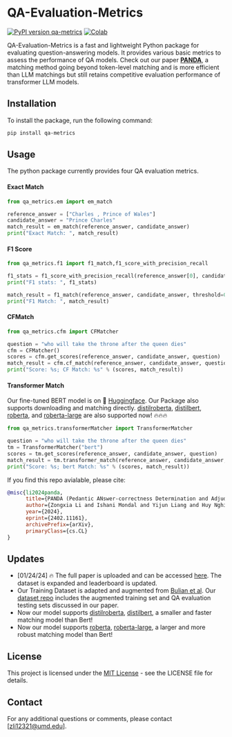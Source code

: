 # QA-Evaluation-Metrics

[![PyPI version qa-metrics](https://img.shields.io/pypi/v/qa-metrics.svg)](https://pypi.org/project/qa-metrics/) 
[![Colab](https://colab.research.google.com/assets/colab-badge.svg)](https://colab.research.google.com/drive/17b7vrZqH0Yun2AJaOXydYZxr3cw20Ga6?usp=sharing)

QA-Evaluation-Metrics is a fast and lightweight Python package for evaluating question-answering models. It provides various basic metrics to assess the performance of QA models. Check out our paper [**PANDA**](https://arxiv.org/abs/2402.11161), a matching method going beyond token-level matching and is more efficient than LLM matchings but still retains competitive evaluation performance of transformer LLM models.


## Installation

To install the package, run the following command:

```bash
pip install qa-metrics
```

## Usage

The python package currently provides four QA evaluation metrics.

#### Exact Match
```python
from qa_metrics.em import em_match

reference_answer = ["Charles , Prince of Wales"]
candidate_answer = "Prince Charles"
match_result = em_match(reference_answer, candidate_answer)
print("Exact Match: ", match_result)
```

#### F1 Score
```python
from qa_metrics.f1 import f1_match,f1_score_with_precision_recall

f1_stats = f1_score_with_precision_recall(reference_answer[0], candidate_answer)
print("F1 stats: ", f1_stats)

match_result = f1_match(reference_answer, candidate_answer, threshold=0.5)
print("F1 Match: ", match_result)
```

#### CFMatch
```python
from qa_metrics.cfm import CFMatcher

question = "who will take the throne after the queen dies"
cfm = CFMatcher()
scores = cfm.get_scores(reference_answer, candidate_answer, question)
match_result = cfm.cf_match(reference_answer, candidate_answer, question)
print("Score: %s; CF Match: %s" % (scores, match_result))
```

#### Transformer Match
Our fine-tuned BERT model is on 🤗 [Huggingface](https://huggingface.co/Zongxia/answer_equivalence_bert?text=The+goal+of+life+is+%5BMASK%5D.). Our Package also supports downloading and matching directly. [distilroberta](https://huggingface.co/Zongxia/answer_equivalence_distilroberta), [distilbert](https://huggingface.co/Zongxia/answer_equivalence_distilbert), [roberta](https://huggingface.co/Zongxia/answer_equivalence_roberta), and [roberta-large](https://huggingface.co/Zongxia/answer_equivalence_roberta-large) are also supported now! 🔥🔥🔥

```python
from qa_metrics.transformerMatcher import TransformerMatcher

question = "who will take the throne after the queen dies"
tm = TransformerMatcher("bert")
scores = tm.get_scores(reference_answer, candidate_answer, question)
match_result = tm.transformer_match(reference_answer, candidate_answer, question)
print("Score: %s; bert Match: %s" % (scores, match_result))
```

If you find this repo avialable, please cite:
```bibtex
@misc{li2024panda,
      title={PANDA (Pedantic ANswer-correctness Determination and Adjudication):Improving Automatic Evaluation for Question Answering and Text Generation}, 
      author={Zongxia Li and Ishani Mondal and Yijun Liang and Huy Nghiem and Jordan Lee Boyd-Graber},
      year={2024},
      eprint={2402.11161},
      archivePrefix={arXiv},
      primaryClass={cs.CL}
}
```

## Updates
- [01/24/24] 🔥 The full paper is uploaded and can be accessed [here]([https://arxiv.org/abs/2310.14566](https://arxiv.org/abs/2401.13170)). The dataset is expanded and leaderboard is updated.
- Our Training Dataset is adapted and augmented from [Bulian et al](https://github.com/google-research-datasets/answer-equivalence-dataset). Our [dataset repo](https://github.com/zli12321/Answer_Equivalence_Dataset.git) includes the augmented training set and QA evaluation testing sets discussed in our paper.
- Now our model supports [distilroberta](https://huggingface.co/Zongxia/answer_equivalence_distilroberta), [distilbert](https://huggingface.co/Zongxia/answer_equivalence_distilbert), a smaller and faster matching model than Bert!
- Now our model supports [roberta](https://huggingface.co/Zongxia/answer_equivalence_roberta), [roberta-large](https://huggingface.co/Zongxia/answer_equivalence_roberta-large), a larger and more robust matching model than Bert!

## License

This project is licensed under the [MIT License](LICENSE.md) - see the LICENSE file for details.

## Contact

For any additional questions or comments, please contact [zli12321@umd.edu].

